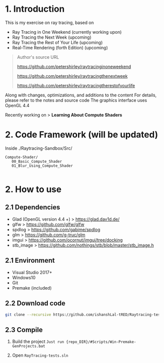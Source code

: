 # 1. Introduction

This is my exercise on ray tracing, based on

- Ray Tracing in One Weekend (currently working upon)
- Ray Tracing the Next Week (upcoming)
- Ray Tracing the Rest of Your Life (upcoming)
- Real-Time Rendering (forth Edition) (upcoming)

> Author's source URL
>
> https://github.com/petershirley/raytracinginoneweekend
> 
> https://github.com/petershirley/raytracingthenextweek
> 
> https://github.com/petershirley/raytracingtherestofyourlife

Along with changes, optimizations, and additions to the content
For details, please refer to the notes and source code
The graphics interface uses OpenGL 4.4

Recently working on > **Learning About Compute Shaders**

# 2. Code Framework (will be updated)

Inside ./Raytracing-Sandbox/Src/
```
Compute-Shader/
   00_Basic_Compute_Shader
   01_Blur_Using_Compute_Shader
    
```

# 2. How to use

## 2.1 Dependencies

- Glad (OpenGL version 4.4 +) > https://glad.dav1d.de/
- glfw > https://github.com/glfw/glfw
- spdlog > https://github.com/gabime/spdlog
- glm > https://github.com/g-truc/glm
- imgui > https://github.com/ocornut/imgui/tree/docking
- stb_image > https://github.com/nothings/stb/blob/master/stb_image.h

## 2.1 Environment

- Visual Studio 2017+
- Windows10
- Git
- Premake (included)

## 2.2 Download code

```bash
git clone --recursive https://github.com/ishanshLal-tRED/Raytracing-tests
```

## 2.3 Compile

1. Build the project
`Just run {repo_DIR}/#Scripts/Win-Premake-GenProjects.bat`

2. Open `RayTracing-tests.sln`